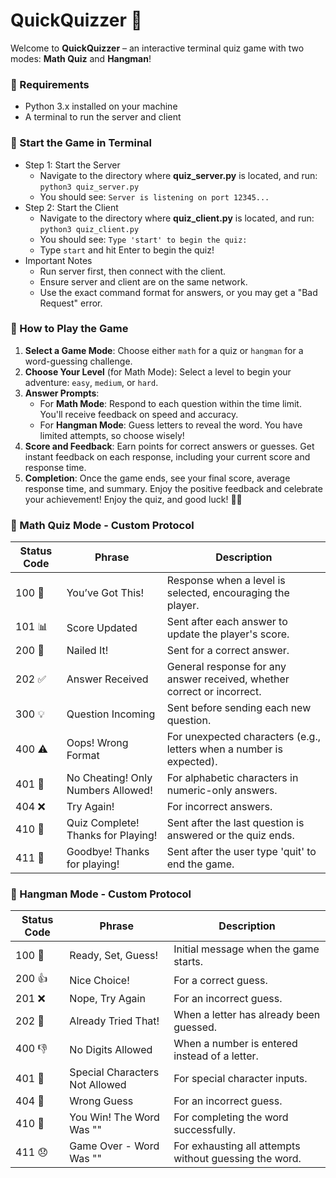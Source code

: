 # QuickQuizzer 🎉
Welcome to **QuickQuizzer** – an interactive terminal quiz game with two modes: **Math Quiz** and **Hangman**!
<!-- ------------------------------------------------------- -->
### 📍 Requirements 
- Python 3.x installed on your machine
- A terminal to run the server and client
<!-- ------------------------------------------------------- -->
### 📍 Start the Game in Terminal
- Step 1: Start the Server
    - Navigate to the directory where **quiz_server.py** is located, and run: `python3 quiz_server.py`
    - You should see: `Server is listening on port 12345...`
- Step 2: Start the Client
    - Navigate to the directory where **quiz_client.py** is located, and run: `python3 quiz_client.py`
    - You should see: `Type 'start' to begin the quiz:`
    - Type `start` and hit Enter to begin the quiz!
- Important Notes
    - Run server first, then connect with the client.
    - Ensure server and client are on the same network.
    - Use the exact command format for answers, or you may get a "Bad Request" error.
<!-- ------------------------------------------------------- -->
### 📍 How to Play the Game
1. **Select a Game Mode**: Choose either `math` for a quiz or `hangman` for a word-guessing challenge.
2. **Choose Your Level** (for Math Mode): Select a level to begin your adventure: `easy`, `medium`, or `hard`.
3. **Answer Prompts**: 
   - For **Math Mode**: Respond to each question within the time limit. You'll receive feedback on speed and accuracy.
   - For **Hangman Mode**: Guess letters to reveal the word. You have limited attempts, so choose wisely!
4. **Score and Feedback**: Earn points for correct answers or guesses. Get instant feedback on each response, including your current score and response time.
5. **Completion**: Once the game ends, see your final score, average response time, and summary. Enjoy the positive feedback and celebrate your achievement!
Enjoy the quiz, and good luck! 🧠✨
<!-- ------------------------------------------------------- -->
### 📍 Math Quiz Mode - Custom Protocol

| Status Code | Phrase                            | Description                                                                                       |
|-------------|-----------------------------------|---------------------------------------------------------------------------------------------------|
| 100 🎉      | You’ve Got This!                  | Response when a level is selected, encouraging the player.                                        |
| 101 📊      | Score Updated                     | Sent after each answer to update the player's score.                                              |
| 200 👏      | Nailed It!                        | Sent for a correct answer.                                                                        |
| 202 ✅      | Answer Received                   | General response for any answer received, whether correct or incorrect.                           |
| 300 💡      | Question Incoming                 | Sent before sending each new question.                                                            |
| 400 ⚠️       | Oops! Wrong Format                | For unexpected characters (e.g., letters when a number is expected).                              |
| 401 🚫      | No Cheating! Only Numbers Allowed!| For alphabetic characters in numeric-only answers.                                                |
| 404 ❌      | Try Again!                        | For incorrect answers.                                                                            |
| 410 🏁      | Quiz Complete! Thanks for Playing!| Sent after the last question is answered or the quiz ends.                                        |
| 411 🏁      | Goodbye! Thanks for playing!      | Sent after the user type 'quit' to end the game.                                                  |

<!-- ------------------------------------------------------- -->
### 📍 Hangman Mode - Custom Protocol

| Status Code | Phrase                            | Description                                                                                       |
|-------------|-----------------------------------|---------------------------------------------------------------------------------------------------|
| 100 👀      | Ready, Set, Guess!                | Initial message when the game starts.                                                             |
| 200 👍      | Nice Choice!                      | For a correct guess.                                                                              |
| 201 ❌      | Nope, Try Again                   | For an incorrect guess.                                                                           |
| 202 😬      | Already Tried That!               | When a letter has already been guessed.                                                           |
| 400 👎      | No Digits Allowed                 | When a number is entered instead of a letter.                                                     |
| 401 🚫      | Special Characters Not Allowed    | For special character inputs.                                                                     |
| 404 🛑      | Wrong Guess                       | For an incorrect guess.                                                                           |
| 410 🎉      | You Win! The Word Was ""          | For completing the word successfully.                                                             |
| 411 😞      | Game Over - Word Was ""           | For exhausting all attempts without guessing the word.                                            |